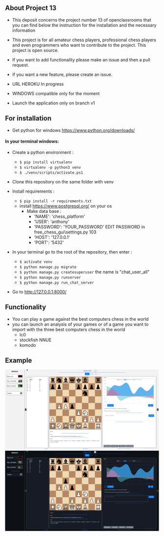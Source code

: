 ## About Project 13
- This deposit concerns the project number 13 of openclassrooms that you can find below the instruction for the installation and the necessary information
- This project is for all amateur chess players, professional chess players and even programmers who want to contribute to the project. This project is open source. 
- If you want to add functionality please make an issue and then a pull request.
- If you want a new feature, please create an issue.

- URL HEROKU In progress
- WINDOWS compatible only for the moment
- Launch the application only on branch v1

## For installation
* Get python for windows https://www.python.org/downloads/
#### In your terminal windows: 
* Create a python environment : 
    * `$ pip install virtualenv `
    * `$ virtualenv -p python3 venv` 
    * `$ ./venv/scripts/activate.ps1` 
* Clone this repository on the same folder with venv
* Install requirements :
    * `$ pip install -r requirements.txt`
    * install https://www.postgresql.org/ on your os
        * Make data base :
            *   'NAME': 'chess_platform'
            *   'USER': 'anthony'
            *   'PASSWORD': 'YOUR_PASSWORD' EDIT PASSWORD in free_chess_gui\settings.py 103
            *   'HOST': '127.0.0.1'
            *   'PORT': '5432'
* In your terminal go to the root of the repository, then enter :
    * `$ activate venv` 
    * `$ python manage.py migrate`
    * `$ python manage.py createsuperuser` the name is "chat_user_all"
    * `$ python manage.py runserver`
    * `$ python manage.py run_chat_server`

* Go to  http://127.0.0.1:8000/

## Functionality
* You can play a game against the best computers chess in the world
* you can launch an analysis of your games or of a game you want to import with the three best computers chess in the world
    * lc0
    * stockfish NNUE
    * komodo
## Example

![](https://github.com/Anthony10700/P13/blob/master/img_screen/1.PNG?raw=true)
![](https://github.com/Anthony10700/P13/blob/master/img_screen/2.PNG?raw=true)